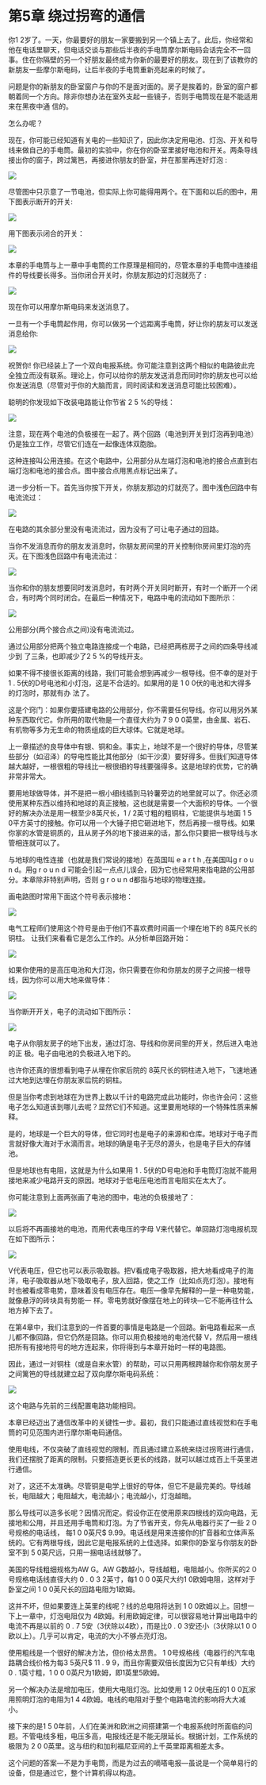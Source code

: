 # 第5章 绕过拐弯的通信

你1 2岁了。一天，你最要好的朋友一家要搬到另一个镇上去了。此后，你经常和他在电话里聊天，但电话交谈与那些后半夜的手电筒摩尔斯电码会话完全不一回事。住在你隔壁的另一个好朋友最终成为你新的最要好的朋友。现在到了该教你的新朋友一些摩尔斯电码，让后半夜的手电筒重新亮起来的时候了。&#x20;

问题是你的新朋友的卧室窗户与你的不是面对面的。房子是挨着的，卧室的窗户都朝着同一个方向。除非你想办法在室外支起一些镜子，否则手电筒现在是不能适用来在黑夜中通 信的。&#x20;

怎么办呢？&#x20;

现在，你可能已经知道有关电的一些知识了，因此你决定用电池、灯泡、开关和导线来做自己的手电筒。最初的实验中，你在你的卧室里接好电池和开关。两条导线接出你的窗子，跨过篱笆，再接进你朋友的卧室，并在那里再连好灯泡 :

![](<.gitbook/assets/image (8) (1).png>)

尽管图中只示意了一节电池，但实际上你可能得用两个。在下面和以后的图中，用下图表示断开的开关:

![](<.gitbook/assets/image (17) (1) (1).png>)

用下图表示闭合的开关：

![](<.gitbook/assets/image (27) (1).png>)

本章的手电筒与上一章中手电筒的工作原理是相同的，尽管本章的手电筒中连接组件的导线要长得多。当你闭合开关时，你朋友那边的灯泡就亮了 :

![](<.gitbook/assets/image (20) (1).png>)

现在你可以用摩尔斯电码来发送消息了。&#x20;

一旦有一个手电筒起作用，你可以做另一个远距离手电筒，好让你的朋友可以发送消息给你:

![](<.gitbook/assets/image (19) (1) (1).png>)

祝贺你! 你已经装上了一个双向电报系统。你可能注意到这两个相似的电路彼此完全独立而没有联系。理论上，你可以给你的朋友发送消息而同时你的朋友也可以给你发送消息（尽管对于你的大脑而言，同时阅读和发送消息可能比较困难）。&#x20;

聪明的你发现如下改装电路能让你节省 2 5 %的导线：

![](<.gitbook/assets/image (21) (1) (1).png>)

注意，现在两个电池的负极接在一起了。两个回路（电池到开关到灯泡再到电池）仍是独立工作，尽管它们连在一起像连体双胞胎。&#x20;

这种连接叫公用连接。在这个电路中，公用部分从左端灯泡和电池的接合点直到右端灯泡和电池的接合点。图中接合点用黑点标记出来了。&#x20;

进一步分析一下。首先当你按下开关，你朋友那边的灯就亮了。图中浅色回路中有电流流过：

![](<.gitbook/assets/image (15) (1).png>)

在电路的其余部分里没有电流流过，因为没有了可让电子通过的回路。&#x20;

当你不发消息而你的朋友发消息时，你朋友房间里的开关控制你房间里灯泡的亮灭。在下图浅色回路中有电流流过：

![](<.gitbook/assets/image (24) (1).png>)

当你和你的朋友想要同时发消息时，有时两个开关同时断开，有时一个断开一个闭合，有时两个同时闭合。在最后一种情况下，电路中电的流动如下图所示：

![](<.gitbook/assets/image (14) (1).png>)

公用部分(两个接合点之间)没有电流流过。&#x20;

通过公用部分把两个独立电路连接成一个电路，已经把两栋房子之间的四条导线减少到 了三条，也即减少了2 5 %的导线开支。&#x20;

如果不得不接很长距离的线路，我们可能会想到再减少一根导线。但不幸的是对于 1 . 5伏的D号电池和小灯泡，这是不合适的。如果用的是 1 0 0伏的电池和大得多的灯泡时，那就有办 法了。&#x20;

这是个窍门：如果你要搭建电路的公用部分，你不需要任何导线。你可以用另外某种东西取代它。你所用的取代物是一个直径大约为 7 9 0 0英里，由金属、岩石、有机物等多为无生命的物质组成的巨大球体。它就是地球。

上一章描述的良导体中有银、铜和金。事实上，地球不是一个很好的导体，尽管某些部分（如沼泽）的导电性能比其他部分（如干沙漠）要好得多。但我们知道导体越大越好，一根很粗的导线比一根很细的导线要强得多。这是地球的优势，它的确非常非常大。&#x20;

要用地球做导体，并不是把一根小细线插到马铃薯旁边的地里就可以了。你还必须使用某种东西以维持和地球的真正接触，这也就是需要一个大面积的导体。一个很好的解决办法是用一根至少8英尺长，1 / 2英寸粗的粗铜柱，它能提供与地面 1 5 0平方英寸的接触。你可以用一个大锤子把它砸进地下，然后再接一根导线。如果你家的水管是铜质的，且从房子外的地下接进来的话，那么你只要把一根导线与水管相连就可以了。&#x20;

与地球的电性连接（也就是我们常说的接地）在英国叫 e a r t h ,在美国叫g r o u n d。用g r o u n d 可能会引起一点点儿误会，因为它也经常用来指电路的公用部分。本章除非特别声明，否则 g r o u n d都指与地球的物理连接。

&#x20;画电路图时常用下面这个符号表示接地：

![](<.gitbook/assets/image (26) (1).png>)

电气工程师们使用这个符号是由于他们不喜欢费时间画一个埋在地下的 8英尺长的铜柱。 让我们来看看它是怎么工作的。从分析单回路开始：

![](<.gitbook/assets/image (23) (1).png>)

如果你使用的是高压电池和大灯泡，你只需要在你和你朋友的房子之间接一根导线，因为你可以用大地来做导体：

![](<.gitbook/assets/image (18) (1) (1).png>)

当你断开开关，电子的流动如下图所示：

![](<.gitbook/assets/image (5) (1).png>)

电子从你朋友房子的地下出发，通过灯泡、导线和你房间里的开关，然后进入电池的正 极。电子由电池的负极进入地下的。&#x20;

也许你还真的很想看到电子从埋在你家后院的 8英尺长的铜柱进入地下，飞速地通过大地到达埋在你朋友家后院的铜柱。&#x20;

但是当你考虑到地球在为世界上数以千计的电路完成此功能时，你也许会问：这些电子怎么知道该到哪儿去呢？显然它们不知道。这里要用地球的一个特殊性质来解释。&#x20;

是的，地球是一个巨大的导体，但它同时也是电子的来源和仓库。地球对于电子而言就好像大海对于水滴而言。地球的确是电子无尽的源头，也是电子巨大的存储池。&#x20;

但是地球也有电阻，这就是为什么如果用 1 . 5伏的D号电池和手电筒灯泡就不能用接地来减少电路开支的原因。地球对于低电压电池而言电阻实在太大了。

你可能注意到上面两张画了电池的图中，电池的负极接地了：

![](<.gitbook/assets/image (22) (1) (1).png>)

以后将不再画接地的电池，而用代表电压的字母 V来代替它。单回路灯泡电报机现在如下图所示：

![](<.gitbook/assets/image (25) (1).png>)

V代表电压，但它也可以表示吸取器。把V看成电子吸取器，把大地看成电子的海洋，电子吸取器从地下吸取电子，放入回路，使之工作（比如点亮灯泡）。接地有时也被看成零电势，意味着没有电压存在。电压—像早先解释的—是一种电势能，就像悬浮的砖块具有势能一 样。零电势就好像摆在地上的砖块—它不能再往什么地方掉下去了。&#x20;

在第4章中，我们注意到的一件首要的事情是电路是一个回路。新电路看起来一点儿都不像回路，但它仍然是回路。你可以用负极接地的电池代替 V，然后用一根线把所有有接地符号的地方连起来，你将得到与本章开始时一样的电路图。&#x20;

因此，通过一对铜柱（或是自来水管）的帮助，可以只用两根跨越你和你朋友房子之间篱笆的导线就建立起了双向摩尔斯电码系统：

![](<.gitbook/assets/image (16) (1) (1).png>)

这个电路与先前的三线配置电路功能相同。&#x20;

本章已经迈出了通信改革中的关键性一步。最初，我们只能通过直线视觉和在手电筒的可见范围内进行摩尔斯电码通信。&#x20;

使用电线，不仅突破了直线视觉的限制，而且通过建立系统来绕过拐弯进行通信，我们还摆脱了距离的限制。只要搭造更长更长的线路，就可以越过成百上千英里进行通信。&#x20;

对了，这还不太准确。尽管铜是电学上很好的导体，但它不是最完美的。导线越长，电阻越大；电阻越大，电流越小；电流越小，灯泡越暗。&#x20;

那么导线可以造多长呢？因情况而定。假设你正在使用原来四根线的双向电路，无接地和公用，并且还用手电筒和灯泡。为了节省开支，你先从电器行买了一些 2 0号规格的电话线， 每1 0 0英尺$ 9.99。电话线是用来连接你的扩音器和立体声系统的。它有两根导线，因此它是电报系统的上佳选择。如果你的卧室与你朋友的卧室不到 5 0英尺远，只用一捆电话线就够了。&#x20;

美国的导线粗细规格为AW G。AW G数越小，导线越粗，电阻越小。你所买的2 0号规格电话线直径大约 0 . 0 3 2英寸，每1 0 0 0英尺大约1 0欧姆电阻，这样对于卧室之间 1 0 0英尺长的回路电阻为1欧姆。

这并不坏，但如果要连上英里的线呢？线的总电阻将达到 1 0 0欧姆以上。回想一下上一章中，灯泡电阻仅为 4欧姆。利用欧姆定律，可以很容易地计算出电路中的电流不再是以前的 0 . 7 5安（3伏除以4欧），而是比0 . 0 3安还小（3伏除以1 0 0欧以上）。几乎可以肯定，电流的大小不够点亮灯泡。&#x20;

使用粗线是一个很好的解决方法，但价格太昂贵。 1 0号规格线（电器行的汽车电路耦合线价格为每3 5英尺$ 11 . 9 9，而且你需要双倍长度因为它只有单线）大约 0 . 1英寸粗，1 0 0 0英尺为1欧姆，即1英里5欧姆。&#x20;

另一个解决办法是增加电压，使用大电阻灯泡。比如使用 1 2 0伏电压的1 0 0瓦家用照明灯泡的电阻为1 4 4欧姆。电线的电阻对于整个电路电流的影响将大大减小。

接下来的是1 5 0年前，人们在美洲和欧洲之间搭建第一个电报系统时所面临的问题。不管电线多粗，电压多高，电报线还是不能无限延长。根据计划，工作系统的极限为 2 0 0英里。这与纽约和加利福尼亚间的上千英里距离相差太多。&#x20;

这个问题的答案—不是为手电筒，而是为过去的嘀嗒电报—虽说是一个简单易行的设备，但是通过它，整个计算机得以构造。

